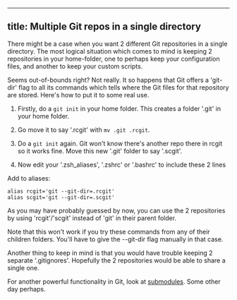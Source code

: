 -----
title: Multiple Git repos in a single directory
-----

There might be a case when you want 2 different Git repositories in a single directory.
The most logical situation which comes to mind is keeping 2 repositories in your home-folder, one to perhaps keep your configuration files, and another to keep your custom scripts.

Seems out-of-bounds right? Not really. It so happens that Git offers a 'git-dir' flag to all its commands which tells where the Git files for that repository are stored. Here's how to put it to some real use.

1. Firstly, do a `git init` in your home folder. This creates a folder '.git' in your home folder. 

2. Go move it to say '.rcgit' with `mv .git .rcgit`. 

3. Do a `git init` again. Git won't know there's another repo there in rcgit so it works fine. Move this new '.git' folder to say '.scgit'.

4. Now edit your '.zsh_aliases', '.zshrc' or '.bashrc' to include these 2 lines

Add to aliases:

    alias rcgit='git --git-dir=.rcgit'
    alias scgit='git --git-dir=.scgit'


As you may have probably guessed by now, you can use the 2 repositories by using 'rcgit'/'scgit' instead of 'git' in their parent folder. 

Note that this won't work if you try these commands from any of their children folders. You'll have to give the --git-dir flag manually in that case.

Another thing to keep in mind is that you would have trouble keeping 2 separate '.gitignores'. Hopefully the 2 repositories would be able to share a single one.

For another powerful functionality in Git, look at [submodules](http://git-scm.com/docs/git-submodule). Some other day perhaps.
